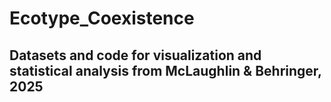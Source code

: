 # Ecotype_Coexistence
## Datasets and code for visualization and statistical analysis from McLaughlin & Behringer, 2025

